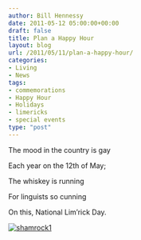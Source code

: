```yaml
---
author: Bill Hennessy
date: 2011-05-12 05:00:00+00:00
draft: false
title: Plan a Happy Hour
layout: blog
url: /2011/05/11/plan-a-happy-hour/
categories:
- Living
- News
tags:
- commemorations
- Happy Hour
- Holidays
- limericks
- special events
type: "post"
---
```


The mood in the country is gay

Each year on the 12th of May;

The whiskey is running

For linguists so cunning

On this, National Lim’rick Day.

[![shamrock1](https://hennessysview.com/wp-content/uploads/2011/05/shamrock1_thumb.jpg)
](https://hennessysview.com/wp-content/uploads/2011/05/shamrock1.jpg)
